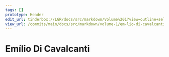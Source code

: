```yaml
---
tags: []
prototype: Header
edit_url: tinderbox://LGR/docs/src/markdown/Volume%201?view=outline+select=1658234631
view_url: /commits/main/docs/src/markdown/volume-1/em-lio-di-cavalcanti.md
---
```


# Emílio Di Cavalcanti




